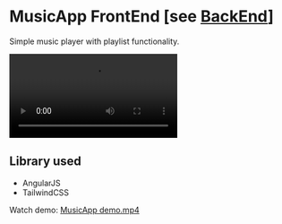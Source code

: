 # MusicApp FrontEnd [see [BackEnd](https://github.com/ma-altaf/musicApp_backend)]

Simple music player with playlist functionality.

<video src="MusicApp demo.mp4" controls></video>

## Library used

- AngularJS
- TailwindCSS

Watch demo: [MusicApp demo.mp4](./MusicApp%20demo.mp4)
